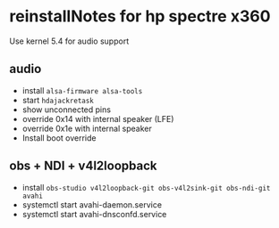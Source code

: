 # reinstallNotes for hp spectre x360

Use kernel 5.4 for audio support
## audio
- install `alsa-firmware alsa-tools`
- start `hdajackretask`
- show unconnected pins
- override 0x14 with internal speaker (LFE)
- override 0x1e with internal speaker
- Install boot override

## obs + NDI + v4l2loopback
- install `obs-studio v4l2loopback-git obs-v4l2sink-git obs-ndi-git avahi`
- systemctl start avahi-daemon.service
- systemctl start avahi-dnsconfd.service


